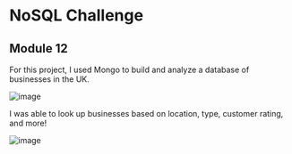 # NoSQL Challenge
## Module 12

For this project, I used Mongo to build and analyze a database of businesses in the UK.

![image](https://github.com/hdkronke/nosql-challenge/assets/117773492/fb26c4ca-3893-4ad8-b9ac-c765cca279cf)

I was able to look up businesses based on location, type, customer rating, and more!

![image](https://github.com/hdkronke/nosql-challenge/assets/117773492/61510522-25d0-4f3d-854e-ff5602614039)
